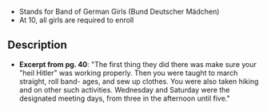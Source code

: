 - Stands for Band of German Girls (Bund Deutscher Mädchen)
- At 10, all girls are required to enroll
## Description
- **Excerpt from pg. 40**: "The first thing they did there was make sure your "heil Hitler" was working properly. Then you were taught to march straight, roll band- ages, and sew up clothes. You were also taken hiking and on other such activities. Wednesday and Saturday were the designated meeting days, from three in the afternoon until five."